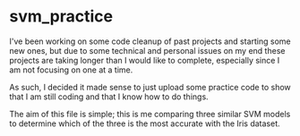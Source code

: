 # svm_practice
I've been working on some code cleanup of past projects and starting some new ones, but due to some technical and personal issues on my end these projects are taking longer than I would like to complete, especially since I am not focusing on one at a time.

As such, I decided it made sense to just upload some practice code to show that I am still coding and that I know how to do things.

The aim of this file is simple; this is me comparing three similar SVM models to determine which of the three is the most accurate with the Iris dataset. 
